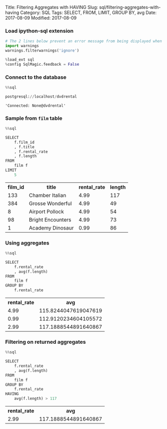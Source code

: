 Title: Filtering Aggregates with HAVING
Slug: sql/filtering-aggregates-with-having
Category: SQL
Tags: SELECT, FROM, LIMIT, GROUP BY, avg
Date: 2017-08-09
Modified: 2017-08-09

### Load ipython-sql extension


```python
# The 2 lines below prevent an error message from being displayed when we run %load_ext sql
import warnings
warnings.filterwarnings('ignore')

%load_ext sql
%config SqlMagic.feedback = False
```

### Connect to the database


```python
%%sql

postgresql://localhost/dvdrental
```




    'Connected: None@dvdrental'



### Sample from `film` table


```python
%%sql

SELECT
    f.film_id
    , f.title
    , f.rental_rate
    , f.length
FROM
    film f
LIMIT
    5
```




<table>
    <tr>
        <th>film_id</th>
        <th>title</th>
        <th>rental_rate</th>
        <th>length</th>
    </tr>
    <tr>
        <td>133</td>
        <td>Chamber Italian</td>
        <td>4.99</td>
        <td>117</td>
    </tr>
    <tr>
        <td>384</td>
        <td>Grosse Wonderful</td>
        <td>4.99</td>
        <td>49</td>
    </tr>
    <tr>
        <td>8</td>
        <td>Airport Pollock</td>
        <td>4.99</td>
        <td>54</td>
    </tr>
    <tr>
        <td>98</td>
        <td>Bright Encounters</td>
        <td>4.99</td>
        <td>73</td>
    </tr>
    <tr>
        <td>1</td>
        <td>Academy Dinosaur</td>
        <td>0.99</td>
        <td>86</td>
    </tr>
</table>



### Using aggregates


```python
%%sql

SELECT
    f.rental_rate
    , avg(f.length)
FROM
    film f
GROUP BY
    f.rental_rate
```




<table>
    <tr>
        <th>rental_rate</th>
        <th>avg</th>
    </tr>
    <tr>
        <td>4.99</td>
        <td>115.8244047619047619</td>
    </tr>
    <tr>
        <td>0.99</td>
        <td>112.9120234604105572</td>
    </tr>
    <tr>
        <td>2.99</td>
        <td>117.1888544891640867</td>
    </tr>
</table>



### Filtering on returned aggregates


```python
%%sql

SELECT
    f.rental_rate
    , avg(f.length)
FROM
    film f
GROUP BY
    f.rental_rate
HAVING
    avg(f.length) > 117
```




<table>
    <tr>
        <th>rental_rate</th>
        <th>avg</th>
    </tr>
    <tr>
        <td>2.99</td>
        <td>117.1888544891640867</td>
    </tr>
</table>
